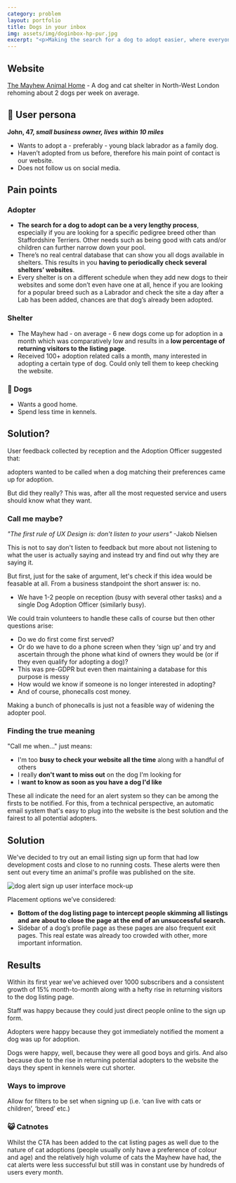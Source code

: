 ```yaml
---
category: problem
layout: portfolio
title: Dogs in your inbox
img: assets/img/doginbox-hp-pur.jpg
excerpt: "<p>Making the search for a dog to adopt easier, where everyone wins: the adopters (users), the shelter (business) and most importantly the dogs (good boys and girls).</p>"
---
```


## Website

<a href="https://themayhew.org/dogs" target="_blank" rel="noopener noreferrer" >The Mayhew Animal Home</a> - A dog and cat shelter in North-West London rehoming about 2 dogs per week on average.

## 👤 User persona

**John, 47, *small business owner, lives within 10 miles***

- Wants to adopt a - preferably - young black labrador as a family dog.
- Haven’t adopted from us before, therefore his main point of contact is our website.
- Does not follow us on social media.

## Pain points

<h3 class="tight">Adopter</h3>

- **The search for a dog to adopt can be a very lengthy process**, especially if you are looking for a specific pedigree breed other than Staffordshire Terriers. Other needs such as being good with cats and/or children can further narrow down your pool.
- There’s no real central database that can show you all dogs available in shelters. This results in you **having to periodically check several shelters’ websites**.
- Every shelter is on a different schedule when they add new dogs to their websites and some don’t even have one at all, hence if you are looking for a popular breed such as a Labrador and check the site a day after a Lab has been added, chances are that dog’s already been adopted.

### Shelter

- The Mayhew had - on average - 6 new dogs come up for adoption in a month which was comparatively low and results in a **low percentage of returning visitors to the listing page**.
- Received 100+ adoption related calls a month, many interested in adopting a certain type of dog. Could only tell them to keep checking the website.

### 🐶 Dogs

- Wants a good home.
- Spend less time in kennels.

## Solution?

User feedback collected by reception and the Adoption Officer suggested that:

<p class="skim">
adopters wanted to be called when a dog matching their preferences came up for adoption.
</p>

But did they really? This was, after all the most requested service and users should know what they want. 

### Call me maybe?

*"The first rule of UX Design is: don't listen to your users"* -Jakob Nielsen

This is not to say don't listen to feedback but more about not listening to what the user is actually saying and instead try and find out why they are saying it.

But first, just for the sake of argument, let's check if this idea would be feasable at all. From a business standpoint the short answer is: no.

- We have 1-2 people on reception (busy with several other tasks) and a single Dog Adoption Officer (similarly busy).
  
We could train volunteers to handle these calls of course but then other questions arise:

- Do we do first come first served?
- Or do we have to do a phone screen when they ‘sign up’ and try and ascertain through the phone what kind of owners they would be (or if they even qualify for adopting a dog)?
- This was pre-GDPR but even then maintaining a database for this purpose is messy
- How would we know if someone is no longer interested in adopting?
- And of course, phonecalls cost money.

Making a bunch of phonecalls is just not a feasible way of widening the adopter pool.

### Finding the true meaning

"Call me when..." just means:
- I'm too **busy to check your website all the time** along with a handful of others
- I really **don't want to miss out** on the dog I'm looking for
- I **want to know as soon as you have a dog I'd like**

These all indicate the need for an alert system so they can be among the firsts to be notified. For this, from a technical perspective, an automatic email system that's easy to plug into the website is the best solution and the fairest to all potential adopters.

## Solution

We've decided to try out an email listing sign up form that had low development costs and close to no running costs. These alerts were then sent out every time an animal's profile was published on the site.

<img src="{{ site.url }}/assets/img/dogalert.png" alt="dog alert sign up user interface mock-up" />

Placement options we’ve considered:
- **Bottom of the dog listing page to intercept people skimming all listings and are about to close the page at the end of an unsuccessful search.**
- Sidebar of a dog’s profile page as these pages are also frequent exit pages. This real estate was already too crowded with other, more important information.

## Results

Within its first year we’ve achieved over 1000 subscribers and a consistent growth of 15% month-to-month along with a hefty rise in returning visitors to the dog listing page.

Staff was happy because they could just direct people online to the sign up form.

Adopters were happy because they got immediately notified the moment a dog was up for adoption.

Dogs were happy, well, because they were all good boys and girls. And also because due to the rise in returning potential adopters to the website the days they spent in kennels were cut shorter.

### Ways to improve
Allow for filters to be set when signing up (i.e. ‘can live with cats or children’, ‘breed’ etc.)

### 😺 Catnotes
Whilst the CTA has been added to the cat listing pages as well due to the nature of cat adoptions
(people usually only have a preference of colour and age) and the relatively high volume of cats
the Mayhew have had, the cat alerts were less successful but still was in constant use by hundreds
of users every month.
